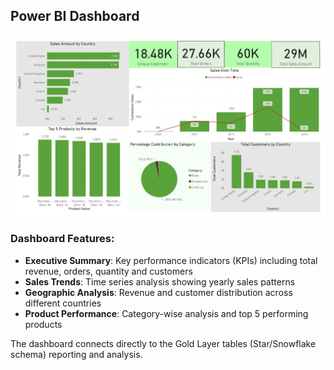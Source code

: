 

## Power BI Dashboard 


![Power BI Dashboard](powerbi_exports/Dashboard.jpg)

### Dashboard Features:
- **Executive Summary**: Key performance indicators (KPIs) including total revenue, orders, quantity and customers
- **Sales Trends**: Time series analysis showing yearly sales patterns
- **Geographic Analysis**: Revenue and customer distribution across different countries
- **Product Performance**: Category-wise analysis and top 5 performing products

The dashboard connects directly to the Gold Layer tables (Star/Snowflake schema) reporting and analysis.

